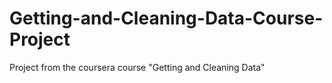 # Getting-and-Cleaning-Data-Course-Project
Project from the coursera course "Getting and Cleaning Data" 
